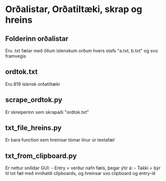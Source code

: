 # Orðalistar, Orðatiltæki, skrap og hreins

## Folderinn orðalistar
Eru .txt fælar með öllum íslenskum orðum hvers stafs "a.txt, b.txt" og svo framvegis

## ordtok.txt
Eru 819 íslensk orðatiltæki

## scrape_ordtok.py
Er skreiperinn sem skrapaði "ordtok.txt"

## txt_file_hreins.py
Er bara function sem hreinsar tómar línur úr textafæl

## txt_from_clipboard.py
Er nettur snilldar GUI:
        - Entry = verður nafn fæls, þegar ýtir á:
        - Takki = býr til txt fæl með innihaldi clipboards, og hreinsar svo clipboard og entry-ið
